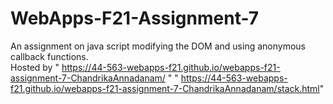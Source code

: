 # WebApps-F21-Assignment-7
An assignment on java script modifying the DOM and using anonymous callback functions.
 <br> 
 Hosted by " https://44-563-webapps-f21.github.io/webapps-f21-assignment-7-ChandrikaAnnadanam/ " 
   " https://44-563-webapps-f21.github.io/webapps-f21-assignment-7-ChandrikaAnnadanam/stack.html" 